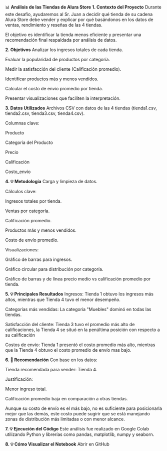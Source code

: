 📊 **Análisis de las Tiendas de Alura Store**
**1. Contexto del Proyecto**
Durante este desafío, ayudaremos al Sr. Juan a decidir qué tienda de su cadena Alura Store debe vender y explicar por qué basándonos en los datos de ventas,
rendimiento y reseñas de las 4 tiendas.

El objetivo es identificar la tienda menos eficiente y presentar una recomendación final respaldada por análisis de datos.

**2. Objetivos**
Analizar los ingresos totales de cada tienda.

Evaluar la popularidad de productos por categoría.

Medir la satisfacción del cliente (Calificación promedio).

Identificar productos más y menos vendidos.

Calcular el costo de envío promedio por tienda.

Presentar visualizaciones que faciliten la interpretación.

**3. Datos Utilizados**
Archivos CSV con datos de las 4 tiendas (tienda1.csv, tienda2.csv, tienda3.csv, tienda4.csv).

Columnas clave:

Producto

Categoría del Producto

Precio

Calificación

Costo_envío

**4. 💡 Metodología**
Carga y limpieza de datos.

Cálculos clave:

Ingresos totales por tienda.

Ventas por categoría.

Calificación promedio.

Productos más y menos vendidos.

Costo de envío promedio.

Visualizaciones:

Gráfico de barras para ingresos.

Gráfico circular para distribución por categoría.

Gráfico de barras y de línea precio medio vs calificación promedio por tienda.

**5. 💡 Principales Resultados**
Ingresos: Tienda 1 obtuvo los ingresos más altos, mientras que Tienda 4 tuvo el menor desempeño.

Categorías más vendidas: La categoría "Muebles" dominó en todas las tiendas.

Satisfacción del cliente: Tienda 3 tuvo el promedio más alto de calificaciones, la Tienda 4 se situó en la penúltima posición con respecto a su calificación

Costos de envío: Tienda 1 presentó el costo promedio más alto, mientras que la Tienda 4 obtuvo el costo promedio de envío mas bajo.

**6. 📌 Recomendación**
Con base en los datos:

Tienda recomendada para vender: Tienda 4.

Justificación:

Menor ingreso total.

Calificación promedio baja en comparación a otras tiendas.

Aunque su costo de envío es el más bajo, no es suficiente para posicionarla mejor que las demás, este costo puede sugirir que
se está manejando zonas de distribución más limitadas o con menor alcance.

**7. 💡 Ejecución del Código**
Este análisis fue realizado en Google Colab utilizando Python y librerías como pandas, matplotlib, numpy y seaborn.

**8. 💡 Cómo Visualizar el Notebook**
Abrir en GitHub

